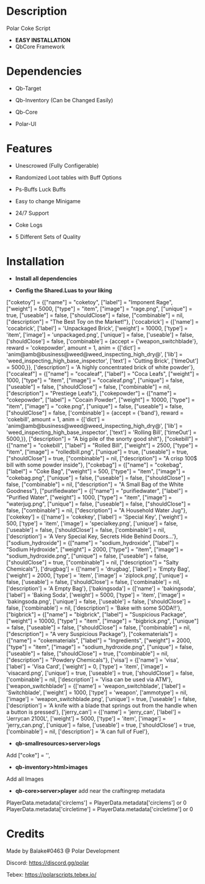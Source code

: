 # Description
Polar Coke Script
* **EASY INSTALLATION**
* QbCore Framework



# Dependencies

-  Qb-Target

-  Qb-Inventory (Can be Changed Easily)

-  Qb-Core

-  Polar-UI



# Features

+ Unescrowed (Fully Configerable)

+ Randomized Loot tables with Buff Options

+ Ps-Buffs Luck Buffs

+ Easy to change Minigame

+ 24/7 Support

+ Coke Logs

+ 5 Different Sets of Quality


# Installation

* **Install all dependencies**

* **Config the Shared.Luas to your liking**

["coketoy"] 				 = {["name"] = "coketoy", 			  	  		["label"] = "Imponent Rage",   		["weight"] = 5000, 		["type"] = "item", 		["image"] = "rage.png", 				["unique"] = true, 	["useable"] = false, 	["shouldClose"] = false,	["combinable"] = nil,   ["description"] = "The Best Toy on the Market!"},
['cocabrick'] 					 = {['name'] = 'cocabrick', 			 	  	  	['label'] = 'Unpackaged Brick', 				['weight'] = 10000, 		['type'] = 'item', 		['image'] = 'unpackaged.png', 			['unique'] = false, 	['useable'] = false, 	['shouldClose'] = false,	   ['combinable'] = {accept = {'weapon_switchblade'}, reward = 'cokepowder', amount = 1, anim = {['dict'] = 'anim@amb@business@weed@weed_inspecting_high_dry@', ['lib'] = 'weed_inspecting_high_base_inspector', ['text'] = 'Cutting Brick', ['timeOut'] = 5000,}},   ['description'] = 'A highly concentrated brick of white powder'},
["cocaleaf"] 				 = {["name"] = "cocaleaf", 			  	  			["label"] = "Coca Leafs",   			["weight"] = 1000, 		["type"] = "item", 		["image"] = "cocaleaf.png", 				["unique"] = false, 	["useable"] = false, 	["shouldClose"] = false,	["combinable"] = nil,   ["description"] = "Prestiege Leafs"},
["cokepowder"] 				 = {["name"] = "cokepowder", 			  	  		["label"] = "Cocain Powder",   		["weight"] = 10000, 		["type"] = "item", 		["image"] = "coke.png", 				["unique"] = false, 	["useable"] = false, 	["shouldClose"] = false,	['combinable'] = {accept = {'band'}, reward = 'cokebill', amount = 1, anim = {['dict'] = 'anim@amb@business@weed@weed_inspecting_high_dry@', ['lib'] = 'weed_inspecting_high_base_inspector', ['text'] = 'Rolling Bill', ['timeOut'] = 5000,}}, ["description"] = "A big pile of the snorty good shit"},
["cokebill"] 				 = {["name"] = "cokebill", 			  	  		["label"] = "Rolled Bill",   		["weight"] = 2500, 		["type"] = "item", 		["image"] = "rolledbill.png", 				["unique"] = true, 	["useable"] = true, 	["shouldClose"] = true,	["combinable"] = nil,   ["description"] = "A crisp 100$ bill with some powder inside"},
["cokebag"] 				 = {["name"] = "cokebag", 						["label"] = "Coke Bag", 	   		["weight"] = 500, 		["type"] = "item", 		["image"] = "cokebag.png", 				["unique"] = false, 	["useable"] = false, 	["shouldClose"] = false,	["combinable"] = nil,   ["description"] = "A Small Bag of the White Goodness"},
["purifiedwater"] 		 	 = {["name"] = "purifiedwater",           		  		["label"] = "Purified Water",	 		["weight"] = 1000, 		["type"] = "item", 		["image"] = "waterjug.png", 		    		["unique"] = false, 	["useable"] = false, 	["shouldClose"] = false,   	["combinable"] = nil,   ["description"] = "A Household Water Jug"},
['cokekey'] 				 = {['name'] = 'cokekey', 						['label'] = 'Special Key', 			['weight'] = 500, 		['type'] = 'item', 		['image'] = 'specialkey.png', 			    	['unique'] = false, 	['useable'] = false, 	['shouldClose'] = false,   	['combinable'] = nil,   ['description'] = 'A Very Special Key, Secrets Hide Behind Doors...'},
["sodium_hydroxide"] 			 = {["name"] = "sodium_hydroxide", 					["label"] = "Sodium Hydroxide", 		["weight"] = 2000, 		["type"] = "item", 		["image"] = "sodium_hydroxide.png", 			["unique"] = false, 	["useable"] = false, 	["shouldClose"] = true,	   	["combinable"] = nil,   ["description"] = "Salty Chemicals"},
['drugbag'] 				 = {['name'] = 'drugbag', 						['label'] = 'Empty Bag', 			['weight'] = 2000, 		['type'] = 'item', 		['image'] = 'ziplock.png', 				['unique'] = false, 	['useable'] = false, 	['shouldClose'] = false,   	['combinable'] = nil,   ['description'] = 'A Empty Bag'},
['bakingsoda'] 				 = {['name'] = 'bakingsoda', 						['label'] = 'Baking Soda', 			['weight'] = 5000, 		['type'] = 'item', 		['image'] = 'bakingsoda.png', 			    	['unique'] = false, 	['useable'] = false, 	['shouldClose'] = false,   	['combinable'] = nil,   ['description'] = 'Bake with some SODA!!'},
["bigbrick"] 				 = {["name"] = "bigbrick", 			  	  		["label"] = "Suspicious Package",   		["weight"] = 10000, 		["type"] = "item", 		["image"] = "bigbrick.png", 				["unique"] = false, 	["useable"] = false, 	["shouldClose"] = false,	["combinable"] = nil,   ["description"] = "A very Suspicious Package"},
["cokematerials"] 			 = {["name"] = "cokematerials", 					["label"] = "Ingredients", 		["weight"] = 2000, 		["type"] = "item", 		["image"] = "sodium_hydroxide.png", 			["unique"] = false, 	["useable"] = false, 	["shouldClose"] = true,	   	["combinable"] = nil,   ["description"] = "Powdery Chemicals"},
	['visa'] 					 	 = {['name'] = 'visa', 			 	  	  		['label'] = 'Visa Card', 				['weight'] = 0, 		['type'] = 'item', 		['image'] = 'visacard.png', 			['unique'] = true, 		['useable'] = true, 	['shouldClose'] = false,   ['combinable'] = nil,   ['description'] = 'Visa can be used via ATM'},
	['weapon_switchblade'] 			 = {['name'] = 'weapon_switchblade', 	 	  	['label'] = 'Switchblade', 				['weight'] = 1000, 		['type'] = 'weapon', 	['ammotype'] = nil,						['image'] = 'weapon_switchblade.png', 	['unique'] = true, 		['useable'] = false, 	['description'] = 'A knife with a blade that springs out from the handle when a button is pressed'},
	 ['jerry_can'] 			 		 = {['name'] = 'jerry_can', 					['label'] = 'Jerrycan 2100L', 			['weight'] = 5000, 	['type'] = 'item', 		['image'] = 'jerry_can.png', 			['unique'] = false, 	['useable'] = true, 	['shouldClose'] = true,    ['combinable'] = nil,   ['description'] = 'A can full of Fuel'},

* **qb-smallresources>server>logs**

Add ["coke"] = '',

* **qb-inventory>html>images**

Add all Images



* **qb-core>server>player** add near the craftingrep metadata

 PlayerData.metadata['circlems'] = PlayerData.metadata['circlems'] or 0
    PlayerData.metadata['circletime'] = PlayerData.metadata['circletime'] or 0




# Credits
Made by Balake#0463 @ Polar Development

Discord: https://discord.gg/polar

Tebex: https://polarscripts.tebex.io/